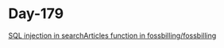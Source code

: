# Day-179 

[SQL injection in searchArticles function in fossbilling/fossbilling](https://huntr.dev/bounties/4e60ebc1-e00f-48cb-b011-3cefce688ecd/)
